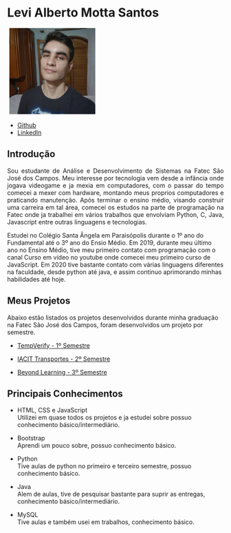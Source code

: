 # Levi Alberto Motta Santos
<img src="https://github.com/levizoca/Portfolio/blob/main/Imagens/avatar.jpg" width="200" hspace="5"/>

* [Github](https://github.com/levizoca)
* [LinkedIn](https://www.linkedin.com/in/levi-motta-5001a2173/)

## Introdução
<p align="justify">Sou estudante de Análise e Desenvolvimento de Sistemas na Fatec São José dos Campos. Meu interesse por tecnologia vem desde a infância onde jogava videogame e ja mexia em computadores, com o passar do tempo comecei a mexer com hardware, montando meus proprios computadores e praticando manutenção. Após terminar o ensino médio, visando construir uma carreira em tal área, comecei os estudos na parte de programação na Fatec onde ja trabalhei em vários trabalhos que envolviam Python, C, Java, Javascript entre outras linguagens e tecnologias.
  
Estudei no Colégio Santa Ângela em Paraisópolis durante o 1º ano do Fundamental até o 3º ano do Ensio Médio. Em 2019, durante meu último ano no Ensino Médio, tive meu primeiro contato com programação com o canal Curso em vídeo no youtube onde comecei meu primeiro curso de JavaScript. Em 2020 tive bastante contato com várias linguagens diferentes na faculdade, desde python até java, e assim continuo aprimorando minhas habilidades até hoje.
</p>

## Meus Projetos
Abaixo estão listados os projetos desenvolvidos durante minha graduação na Fatec São José dos Campos, foram desenvolvidos um projeto por semestre.

* [TempVerify - 1º Semestre](https://github.com/levizoca/Portfolio/tree/2020-01)

* [IACIT Transportes - 2º Semestre](https://github.com/levizoca/Portfolio/tree/2020-02)

* [Beyond Learning - 3º Semestre](https://github.com/levizoca/Portfolio/tree/2021-01)

## Principais Conhecimentos

- HTML, CSS e JavaScript<br>
Utilizei em quase todos os projetos e ja estudei sobre possuo conhecimento básico/intermediário.

- Bootstrap<br>
Aprendi um pouco sobre, possuo conhecimento básico.

- Python<br>
Tive aulas de python no primeiro e terceiro semestre, possuo conhecimento básico.

- Java<br>
Alem de aulas, tive de pesquisar bastante para suprir as entregas, conhecimento básico/intermediário.

- MySQL<br>
Tive aulas e também usei em trabalhos, conhecimento básico.
